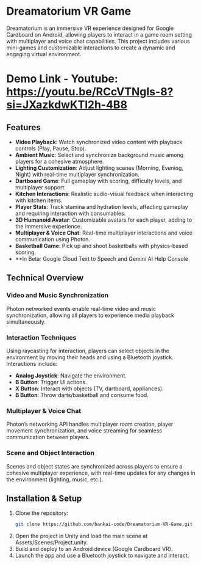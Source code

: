 # Dreamatorium VR Game

Dreamatorium is an immersive VR experience designed for Google Cardboard on Android, allowing players to interact in a game room setting with multiplayer and voice chat capabilities. This project includes various mini-games and customizable interactions to create a dynamic and engaging virtual environment.

# Demo Link - Youtube: https://youtu.be/RCcVTNgIs-8?si=JXazkdwKTl2h-4B8

## Features

- **Video Playback**: Watch synchronized video content with playback controls (Play, Pause, Stop).
- **Ambient Music**: Select and synchronize background music among players for a cohesive atmosphere.
- **Lighting Customization**: Adjust lighting scenes (Morning, Evening, Night) with real-time multiplayer synchronization.
- **Dartboard Game**: Full gameplay with scoring, difficulty levels, and multiplayer support.
- **Kitchen Interactions**: Realistic audio-visual feedback when interacting with kitchen items.
- **Player Stats**: Track stamina and hydration levels, affecting gameplay and requiring interaction with consumables.
- **3D Humanoid Avatar**: Customizable avatars for each player, adding to the immersive experience.
- **Multiplayer & Voice Chat**: Real-time multiplayer interactions and voice communication using Photon.
- **Basketball Game**: Pick up and shoot basketballs with physics-based scoring.
- **In Beta: Google Cloud Text to Speech and Gemini AI Help Console

## Technical Overview

### Video and Music Synchronization

Photon networked events enable real-time video and music synchronization, allowing all players to experience media playback simultaneously.

### Interaction Techniques

Using raycasting for interaction, players can select objects in the environment by moving their heads and using a Bluetooth joystick. Interactions include:
- **Analog Joystick**: Navigate the environment.
- **B Button**: Trigger UI actions.
- **X Button**: Interact with objects (TV, dartboard, appliances).
- **B Button**: Throw darts/basketball and consume food.

### Multiplayer & Voice Chat

Photon’s networking API handles multiplayer room creation, player movement synchronization, and voice streaming for seamless communication between players.

### Scene and Object Interaction

Scenes and object states are synchronized across players to ensure a cohesive multiplayer experience, with real-time updates for any changes in the environment (lighting, music, etc.).

## Installation & Setup

1. Clone the repository:  
   ```bash
   git clone https://github.com/bankai-code/Dreamatorium-VR-Game.git
2. Open the project in Unity and load the main scene at Assets/Scenes/Project.unity.
3. Build and deploy to an Android device (Google Cardboard VR).
4. Launch the app and use a Bluetooth joystick to navigate and interact.
